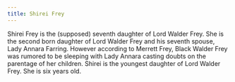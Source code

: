 ```yaml
---
title: Shirei Frey
---
```


Shirei Frey is the (supposed) seventh daughter of Lord Walder Frey. She is the second born daughter of Lord Walder Frey and his seventh spouse, Lady Annara Farring. However according to Merrett Frey, Black Walder Frey was rumored to be sleeping with Lady Annara casting doubts on the parentage of her children. Shirei is the youngest daughter of Lord Walder Frey. She is six years old. 


